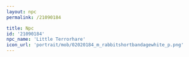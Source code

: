 ```yaml
---
layout: npc
permalink: /21090184

title: Npc
id: '21090184'
npc_name: 'Little Terrorhare'
icon_url: 'portrait/mob/02020184_m_rabbitshortbandagewhite_p.png'
---
```

